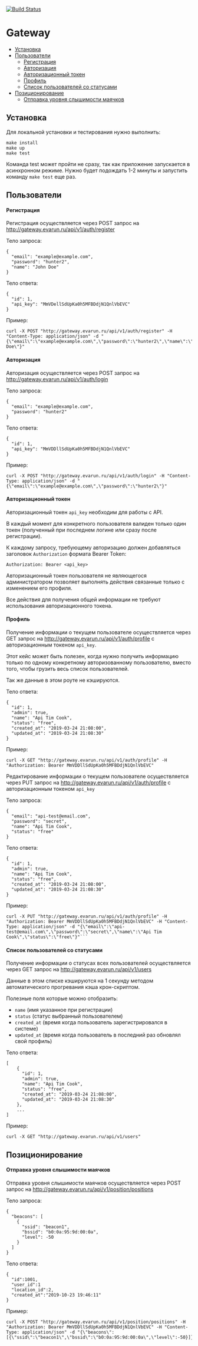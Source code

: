 [![Build Status](https://travis-ci.org/sr-2020/eva-gateway.svg?branch=master)](https://travis-ci.org/sr-2020/eva-auth)
# Gateway

- [Установка](#setup)
- [Пользователи](#users)
	- [Регистрация](#registration)
	- [Авторизация](#authorization)
	- [Авторизационный токен](#authtoken)
	- [Профиль](#profile)
	- [Список пользователей со статусами](#usersList)
- [Позиционирование](#position)
	- [Отправка уровня слышимости маячков](#sendbeacons)

## <a name="setup"></a> Установка
Для локальной установки и тестирования нужно выполнить:
```
make install
make up
make test
```
Команда test может пройти не сразу, так как приложение запускается в асинхронном режиме. Нужно будет подождать 1-2 минуты и запустить команду `make test` еще раз.

## <a name="users"></a> Пользователи
#### <a name="registration"></a> Регистрация
Регистрация осуществляется через POST запрос на http://gateway.evarun.ru/api/v1/auth/register

Тело запроса:
```
{
  "email": "example@example.com",
  "password": "hunter2",
  "name": "John Doe"
}
```
Тело ответа:
```
{
  "id": 1,
  "api_key": "MmVDellSdUpKa0h5MFBDdjN1QnlVbEVC"
}
```

Пример:
```
curl -X POST "http://gateway.evarun.ru/api/v1/auth/register" -H "Content-Type: application/json" -d "{\"email\":\"example@example.com\",\"password\":\"hunter2\",\"name\":\"John Doe\"}"
```


#### <a name="authorization"></a> Авторизация
Авторизация осуществляется через POST запрос на http://gateway.evarun.ru/api/v1/auth/login

Тело запроса:
```
{
  "email": "example@example.com",
  "password": "hunter2"
}
```
Тело ответа:
```
{
  "id": 1,
  "api_key": "MmVDDllSdUpKa0h5MFBDdjN1QnlVbEVC"
}
```

Пример:
```
curl -X POST "http://gateway.evarun.ru/api/v1/auth/login" -H "Content-Type: application/json" -d "{\"email\":\"example@example.com\",\"password\":\"hunter2\"}"
```

#### <a name="authtoken"></a> Авторизационный токен
Авторизационный токен `api_key` необходим для работы с API.

В каждый момент для конкретного пользователя валиден только один токен (полученный при последнем логине или сразу после регистрации).

К каждому запросу, требующему авторизацию должен добавляться заголовок `Authorization` формата Bearer Token:

```Authorization: Bearer <api_key>```

Авторизационный токен пользователя не являющегося администратором позволяет выполнять действия связанные только с изменением его профиля.

Все действия для получения общей информации не требуют использования авторизационного токена.

#### <a name="profile"></a> Профиль
Получение информации о текущем пользователе осуществляется через GET запрос на http://gateway.evarun.ru/api/v1/auth/profile с авторизационным токеном `api_key`.

Этот кейс может быть полезен, когда нужно получить информацию только по одному конкретному авторизованному пользователю, вместо того, чтобы грузить весь список пользователей.

Так же данные в этом роуте не кэшируются.

Тело ответа:
```
{
  "id": 1,
  "admin": true,
  "name": "Api Tim Cook",
  "status": "free",
  "created_at": "2019-03-24 21:08:00",
  "updated_at": "2019-03-24 21:08:30"
}
```

Пример:
```
curl -X GET "http://gateway.evarun.ru/api/v1/auth/profile" -H "Authorization: Bearer MmVDDllSdUpKa0h5MFBDdjN1QnlVbEVC"
```

Редактирование информации о текущем пользователе осуществляется через PUT запрос на http://gateway.evarun.ru/api/v1/auth/profile с авторизационным токеном `api_key`

Тело запроса:
```
{
  "email": "api-test@email.com",
  "password": "secret",
  "name": "Api Tim Cook",
  "status": "free"
}
```
Тело ответа:
```
{
  "id": 1,
  "admin": true,
  "name": "Api Tim Cook",
  "status": "free",
  "created_at": "2019-03-24 21:08:00",
  "updated_at": "2019-03-24 21:08:30"
}
```

Пример:
```
curl -X PUT "http://gateway.evarun.ru/api/v1/auth/profile" -H "Authorization: Bearer MmVDDllSdUpKa0h5MFBDdjN1QnlVbEVC" -H "Content-Type: application/json" -d "{\"email\":\"api-test@email.com\",\"password\":\"secret\",\"name\":\"Api Tim Cook\",\"status\":\"free\"}"```
```

#### <a name="usersList"></a> Список пользователей со статусами

Получение информации о статусах всех пользователей осуществляется через GET запрос на http://gateway.evarun.ru/api/v1/users

Данные в этом списке кэшируются на 1 секунду методом автоматического прогревания кэша крон-скриптом.

Полезные поля которые можно отобразить:
 - `name` (имя указанное при регистрации)
 - `status` (статус выбранный пользователем)
 - `created_at` (время когда пользователь зарегистрировался в системе)
 - `updated_at` (время когда пользователь в последний раз обновлял свой профиль)

Тело ответа:
```
[
    {
      "id": 1,
      "admin": true,
      "name": "Api Tim Cook",
      "status": "free",
      "created_at": "2019-03-24 21:08:00",
      "updated_at": "2019-03-24 21:08:30"
    },
    ...
]
```

Пример:
```
curl -X GET "http://gateway.evarun.ru/api/v1/users"
```

## <a name="position"></a>Позиционирование
#### <a name="sendbeacons"></a> Отправка уровня слышимости маячков
Отправка уровня слышимости маячков осуществляется через POST запрос на http://gateway.evarun.ru/api/v1/position/positions

Тело запроса:
```
{
  "beacons": [
    {
      "ssid": "beacon1",
      "bssid": "b0:0a:95:9d:00:0a",
      "level": -50
    }
  ]
}
```

Тело ответа:
```
{
  "id":1001,
  "user_id":1
  "location_id":2,
  "created_at":"2019-10-23 19:46:11"
}
```

Пример:
```
curl -X POST "http://gateway.evarun.ru/api/v1/position/positions" -H "Authorization: Bearer MmVDDllSdUpKa0h5MFBDdjN1QnlVbEVC" -H "Content-Type: application/json" -d "{\"beacons\":[{\"ssid\":\"beacon1\",\"bssid\":\"b0:0a:95:9d:00:0a\",\"level\":-50}]}"
```
